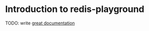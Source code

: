 # Introduction to redis-playground

TODO: write [great documentation](http://jacobian.org/writing/what-to-write/)
